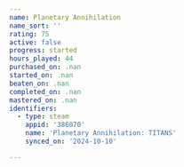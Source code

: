 ```yaml
---
name: Planetary Annihilation
name_sort: ''
rating: 75
active: false
progress: started
hours_played: 44
purchased_on: .nan
started_on: .nan
beaten_on: .nan
completed_on: .nan
mastered_on: .nan
identifiers:
  - type: steam
    appid: '386070'
    name: 'Planetary Annihilation: TITANS'
    synced_on: '2024-10-10'

---
```

